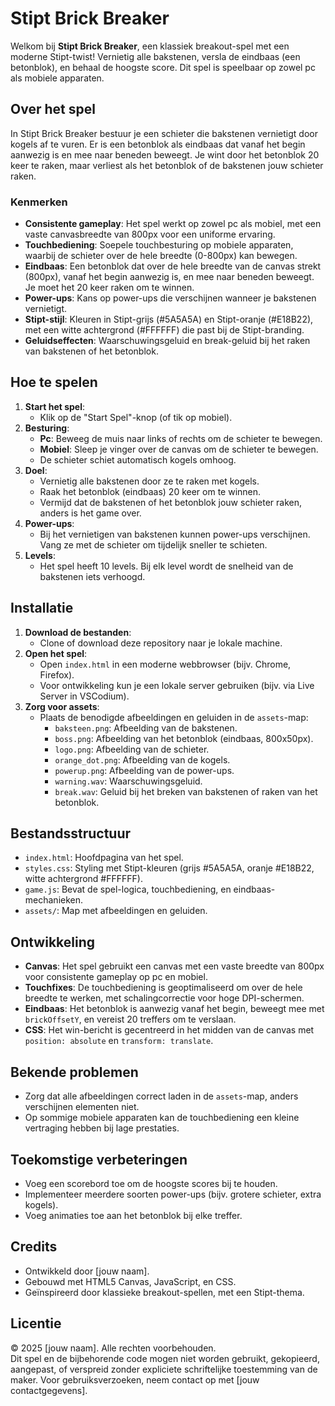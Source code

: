 # Stipt Brick Breaker

Welkom bij **Stipt Brick Breaker**, een klassiek breakout-spel met een moderne Stipt-twist! Vernietig alle bakstenen, versla de eindbaas (een betonblok), en behaal de hoogste score. Dit spel is speelbaar op zowel pc als mobiele apparaten.

## Over het spel
In Stipt Brick Breaker bestuur je een schieter die bakstenen vernietigt door kogels af te vuren. Er is een betonblok als eindbaas dat vanaf het begin aanwezig is en mee naar beneden beweegt. Je wint door het betonblok 20 keer te raken, maar verliest als het betonblok of de bakstenen jouw schieter raken.

### Kenmerken
- **Consistente gameplay**: Het spel werkt op zowel pc als mobiel, met een vaste canvasbreedte van 800px voor een uniforme ervaring.
- **Touchbediening**: Soepele touchbesturing op mobiele apparaten, waarbij de schieter over de hele breedte (0-800px) kan bewegen.
- **Eindbaas**: Een betonblok dat over de hele breedte van de canvas strekt (800px), vanaf het begin aanwezig is, en mee naar beneden beweegt. Je moet het 20 keer raken om te winnen.
- **Power-ups**: Kans op power-ups die verschijnen wanneer je bakstenen vernietigt.
- **Stipt-stijl**: Kleuren in Stipt-grijs (#5A5A5A) en Stipt-oranje (#E18B22), met een witte achtergrond (#FFFFFF) die past bij de Stipt-branding.
- **Geluidseffecten**: Waarschuwingsgeluid en break-geluid bij het raken van bakstenen of het betonblok.

## Hoe te spelen
1. **Start het spel**:
   - Klik op de "Start Spel"-knop (of tik op mobiel).
2. **Besturing**:
   - **Pc**: Beweeg de muis naar links of rechts om de schieter te bewegen.
   - **Mobiel**: Sleep je vinger over de canvas om de schieter te bewegen.
   - De schieter schiet automatisch kogels omhoog.
3. **Doel**:
   - Vernietig alle bakstenen door ze te raken met kogels.
   - Raak het betonblok (eindbaas) 20 keer om te winnen.
   - Vermijd dat de bakstenen of het betonblok jouw schieter raken, anders is het game over.
4. **Power-ups**:
   - Bij het vernietigen van bakstenen kunnen power-ups verschijnen. Vang ze met de schieter om tijdelijk sneller te schieten.
5. **Levels**:
   - Het spel heeft 10 levels. Bij elk level wordt de snelheid van de bakstenen iets verhoogd.

## Installatie
1. **Download de bestanden**:
   - Clone of download deze repository naar je lokale machine.
2. **Open het spel**:
   - Open `index.html` in een moderne webbrowser (bijv. Chrome, Firefox).
   - Voor ontwikkeling kun je een lokale server gebruiken (bijv. via Live Server in VSCodium).
3. **Zorg voor assets**:
   - Plaats de benodigde afbeeldingen en geluiden in de `assets`-map:
     - `baksteen.png`: Afbeelding van de bakstenen.
     - `boss.png`: Afbeelding van het betonblok (eindbaas, 800x50px).
     - `logo.png`: Afbeelding van de schieter.
     - `orange_dot.png`: Afbeelding van de kogels.
     - `powerup.png`: Afbeelding van de power-ups.
     - `warning.wav`: Waarschuwingsgeluid.
     - `break.wav`: Geluid bij het breken van bakstenen of raken van het betonblok.

## Bestandsstructuur
- `index.html`: Hoofdpagina van het spel.
- `styles.css`: Styling met Stipt-kleuren (grijs #5A5A5A, oranje #E18B22, witte achtergrond #FFFFFF).
- `game.js`: Bevat de spel-logica, touchbediening, en eindbaas-mechanieken.
- `assets/`: Map met afbeeldingen en geluiden.

## Ontwikkeling
- **Canvas**: Het spel gebruikt een canvas met een vaste breedte van 800px voor consistente gameplay op pc en mobiel.
- **Touchfixes**: De touchbediening is geoptimaliseerd om over de hele breedte te werken, met schalingcorrectie voor hoge DPI-schermen.
- **Eindbaas**: Het betonblok is aanwezig vanaf het begin, beweegt mee met `brickOffsetY`, en vereist 20 treffers om te verslaan.
- **CSS**: Het win-bericht is gecentreerd in het midden van de canvas met `position: absolute` en `transform: translate`.

## Bekende problemen
- Zorg dat alle afbeeldingen correct laden in de `assets`-map, anders verschijnen elementen niet.
- Op sommige mobiele apparaten kan de touchbediening een kleine vertraging hebben bij lage prestaties.

## Toekomstige verbeteringen
- Voeg een scorebord toe om de hoogste scores bij te houden.
- Implementeer meerdere soorten power-ups (bijv. grotere schieter, extra kogels).
- Voeg animaties toe aan het betonblok bij elke treffer.

## Credits
- Ontwikkeld door [jouw naam].
- Gebouwd met HTML5 Canvas, JavaScript, en CSS.
- Geïnspireerd door klassieke breakout-spellen, met een Stipt-thema.

## Licentie
© 2025 [jouw naam]. Alle rechten voorbehouden.  
Dit spel en de bijbehorende code mogen niet worden gebruikt, gekopieerd, aangepast, of verspreid zonder expliciete schriftelijke toestemming van de maker. Voor gebruiksverzoeken, neem contact op met [jouw contactgegevens].
